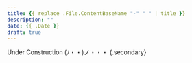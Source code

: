 ```yaml
---
title: {{ replace .File.ContentBaseName "-" " " | title }}
description: ""
date: {{ .Date }}
draft: true
---
```


Under Construction (ﾉ・・)ノ・・・
{.secondary}
